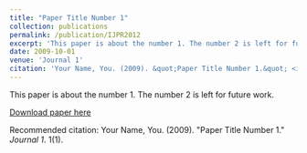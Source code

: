 ```yaml
---
title: "Paper Title Number 1"
collection: publications
permalink: /publication/IJPR2012
excerpt: 'This paper is about the number 1. The number 2 is left for future work.'
date: 2009-10-01
venue: 'Journal 1'
citation: 'Your Name, You. (2009). &quot;Paper Title Number 1.&quot; <i>Journal 1</i>. 1(1).'
---
```

This paper is about the number 1. The number 2 is left for future work.

[Download paper here](https://www.tandfonline.com/doi/pdf/10.1080/00207543.2010.537386)

Recommended citation: Your Name, You. (2009). "Paper Title Number 1." <i>Journal 1</i>. 1(1).
